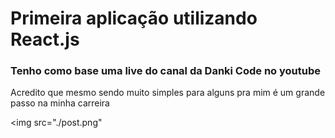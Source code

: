 <h1>Primeira aplicação utilizando React.js</h1>
<h3>Tenho como base uma live do canal da Danki Code no youtube</h3>
<p>Acredito que mesmo sendo muito simples para alguns pra mim é um grande passo na minha carreira</p>

<img src="./post.png"

